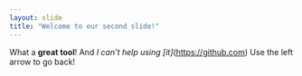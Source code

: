 ```yaml
---
layout: slide
title: "Welcome to our second slide!"
---
```

What a **great tool**! And *I can't help using [it]*(https://github.com)
Use the left arrow to go back!
